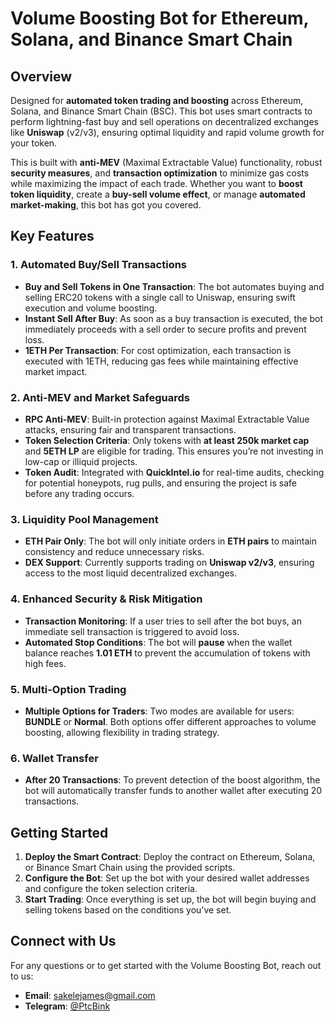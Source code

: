 # Volume Boosting Bot for Ethereum, Solana, and Binance Smart Chain

## Overview

Designed for **automated token trading and boosting** across Ethereum, Solana, and Binance Smart Chain (BSC). This bot uses smart contracts to perform lightning-fast buy and sell operations on decentralized exchanges like **Uniswap** (v2/v3), ensuring optimal liquidity and rapid volume growth for your token.

This is built with **anti-MEV** (Maximal Extractable Value) functionality, robust **security measures**, and **transaction optimization** to minimize gas costs while maximizing the impact of each trade. Whether you want to **boost token liquidity**, create a **buy-sell volume effect**, or manage **automated market-making**, this bot has got you covered.

## Key Features

### 1. **Automated Buy/Sell Transactions**
   - **Buy and Sell Tokens in One Transaction**: The bot automates buying and selling ERC20 tokens with a single call to Uniswap, ensuring swift execution and volume boosting.
   - **Instant Sell After Buy**: As soon as a buy transaction is executed, the bot immediately proceeds with a sell order to secure profits and prevent loss.
   - **1ETH Per Transaction**: For cost optimization, each transaction is executed with 1ETH, reducing gas fees while maintaining effective market impact.

### 2. **Anti-MEV and Market Safeguards**
   - **RPC Anti-MEV**: Built-in protection against Maximal Extractable Value attacks, ensuring fair and transparent transactions.
   - **Token Selection Criteria**: Only tokens with **at least 250k market cap** and **5ETH LP** are eligible for trading. This ensures you’re not investing in low-cap or illiquid projects.
   - **Token Audit**: Integrated with **QuickIntel.io** for real-time audits, checking for potential honeypots, rug pulls, and ensuring the project is safe before any trading occurs.
   
### 3. **Liquidity Pool Management**
   - **ETH Pair Only**: The bot will only initiate orders in **ETH pairs** to maintain consistency and reduce unnecessary risks.
   - **DEX Support**: Currently supports trading on **Uniswap v2/v3**, ensuring access to the most liquid decentralized exchanges.
   
### 4. **Enhanced Security & Risk Mitigation**
   - **Transaction Monitoring**: If a user tries to sell after the bot buys, an immediate sell transaction is triggered to avoid loss.
   - **Automated Stop Conditions**: The bot will **pause** when the wallet balance reaches **1.01 ETH** to prevent the accumulation of tokens with high fees.

### 5. **Multi-Option Trading**
   - **Multiple Options for Traders**: Two modes are available for users: **BUNDLE** or **Normal**. Both options offer different approaches to volume boosting, allowing flexibility in trading strategy.

### 6. **Wallet Transfer**
   - **After 20 Transactions**: To prevent detection of the boost algorithm, the bot will automatically transfer funds to another wallet after executing 20 transactions.

## Getting Started

1. **Deploy the Smart Contract**: Deploy the contract on Ethereum, Solana, or Binance Smart Chain using the provided scripts.
2. **Configure the Bot**: Set up the bot with your desired wallet addresses and configure the token selection criteria.
3. **Start Trading**: Once everything is set up, the bot will begin buying and selling tokens based on the conditions you’ve set.

## Connect with Us

For any questions or to get started with the Volume Boosting Bot, reach out to us:

- **Email**: [sakelejames@gmail.com](mailto:sakelejames@gmail.com)
- **Telegram**: [@PtcBink](https://t.me/ptcbink)
